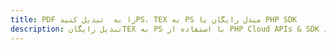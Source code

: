 ---title: PDF را به  تبدیل کنیدPS، TEX به PS مبدل رایگان یا PHP SDKdescription: تبدیل رایگانTEX به PS با استفاده از PHP Cloud APIs & SDK همچنین اسناد PDF را در Cloud ایجاد، ویرایش و رندر کنید.---